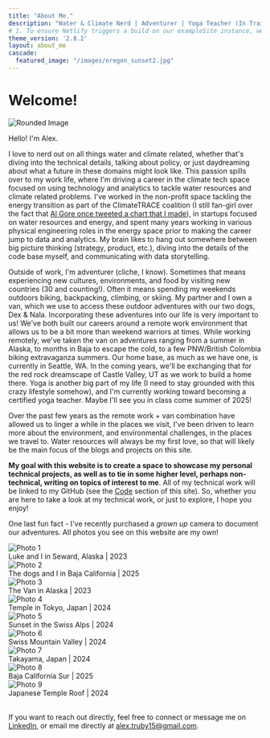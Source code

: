 ```yaml
---
title: "About Me."
description: "Water & Climate Nerd | Adventurer | Yoga Teacher (In Training)"
# 1. To ensure Netlify triggers a build on our exampleSite instance, we need to change a file in the exampleSite directory.
theme_version: '2.8.2'
layout: about_me
cascade:
  featured_image: "/images/oregon_sunset2.jpg"
---
```

<style>
</style>

# Welcome!

<img src="../images/cali_doorframe.jpg" alt="Rounded Image" class="about-me-img-rounded2"> 

Hello! I'm Alex. 

I love to nerd out on all things water and climate related, whether that's diving into the technical details, talking about policy, or just daydreaming about what a future in these domains might look like. This passion spills over to my work life, where I'm driving a career in the climate tech space focused on using technology and analytics to tackle water resources and climate related problems. I've worked in the non-profit space tackling the energy transition as part of the ClimateTRACE coalition (I still fan-girl over the fact that <a href="https://x.com/algore/status/1524058518239821824" target="_blank" rel="noopener noreferrer">Al Gore once tweeted a chart that I made</a>), in startups focused on water resources and energy, and spent many years working in various physical engineering roles in the energy space prior to making the career jump to data and analytics. My brain likes to hang out somewhere between big picture thinking (strategy, product, etc.), diving into the details of the code base myself, and communicating with data storytelling. 

Outside of work, I'm adventurer (cliche, I know). Sometimes that means experiencing new cultures, environments, and food by visiting new countries (30 and counting!). Often it means spending my weekends outdoors biking, backpacking, climbing, or skiing. My partner and I own a van, which we use to access these outdoor adventures with our two dogs, Dex & Nala. Incorporating these adventures into our life is very important to us! We've both built our careers around a remote work environment that allows us to be a bit more than weekend warriors at times. While working remotely, we've taken the van on adventures ranging from a summer in Alaska, to months in Baja to escape the cold, to a few PNW/British Colombia biking extravaganza summers. Our home base, as much as we have one, is currently in Seattle, WA. In the coming years, we'll be exchanging that for the red rock dreamscape of Castle Valley, UT as we work to build a home there. Yoga is another big part of my life (I need to stay grounded with this crazy lifestyle somehow), and I'm currently working toward becoming a certified yoga teacher. Maybe I'll see you in class come summer of 2025!

Over the past few years as the remote work + van combination have allowed us to linger a while in the places we visit, I've been driven to learn more about the environment, and environmental challenges, in the places we travel to. Water resources will always be my first love, so that will likely be the main focus of the blogs and projects on this site. 

**My goal with this website is to create a space to showcase my personal technical projects, as well as to tie in some higher level, perhaps non-technical, writing on topics of interest to me**. All of my technical work will be linked to my GitHub (see the [Code](https://alex-truby.github.io/blog/code/) section of this site). So, whether you are here to take a look at my technical work, or just to explore, I hope you enjoy!

One last fun fact - I've recently purchased a *grown up* camera to document our adventures. All photos you see on this website are my own!


<div class="photo-grid">
  <div class="photo-container">
    <img src="../images/seward_alaska.jpg" alt="Photo 1">
    <div class="photo-text">Luke and I in Seward, Alaska | 2023 </div>
  </div>
  <div class="photo-container">
    <img src="../images/dogs.jpg" alt="Photo 2">
    <div class="photo-text">The dogs and I in Baja California | 2025 </div>
  </div>
  <div class="photo-container">
    <img src="../images/van_alaska.jpg" alt="Photo 3">
    <div class="photo-text">The Van in Alaska | 2023</div>
  </div>
  <div class="photo-container">
    <img src="../images/japanese_temple.jpg" alt="Photo 4">
    <div class="photo-text">Temple in Tokyo, Japan | 2024</div>
  </div>
  <div class="photo-container">
    <img src="../images/swiss_sunset.jpg" alt="Photo 5">
    <div class="photo-text">Sunset in the Swiss Alps | 2024</div>
  </div>
  <div class="photo-container">
    <img src="../images/swiss_waterfall.jpg" alt="Photo 6">
    <div class="photo-text">Swiss Mountain Valley | 2024</div>
  </div>
  <div class="photo-container">
    <img src="../images/takayama_street.jpg" alt="Photo 7">
    <div class="photo-text">Takayama, Japan | 2024</div>
  </div>
  <div class="photo-container">
    <img src="../images/cacti_dusk.jpg" alt="Photo 8">
    <div class="photo-text">Baja California Sur | 2025</div>
  </div>
  <div class="photo-container">
    <img src="../images/fall_temple_roof.jpg" alt="Photo 9">
    <div class="photo-text">Japanese Temple Roof | 2024 </div>
  </div>
</div>

<br>

If you want to reach out directly, feel free to connect or message me on <a href="https://www.linkedin.com/in/alex-truby/" target="_blank" rel="noopener noreferrer">LinkedIn</a>, or email me directly at alex.truby15@gmail.com.